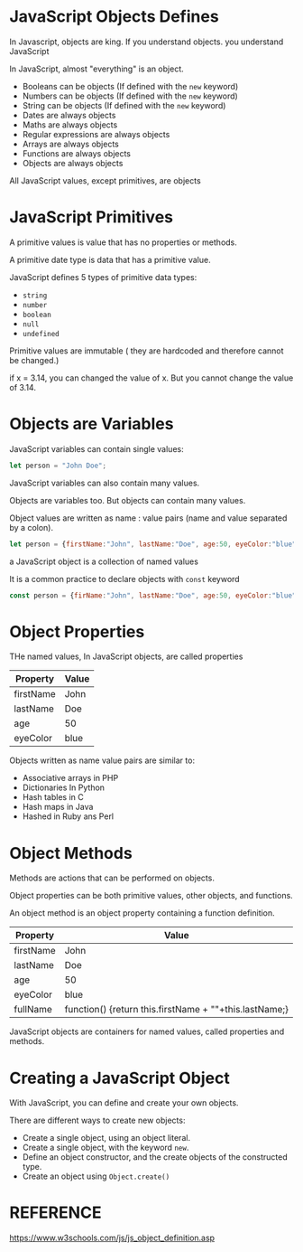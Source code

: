 # JavaScript Objects Defines

In Javascript, objects are king. If you understand objects. you understand JavaScript

In JavaScript, almost "everything" is an object.

- Booleans can be objects (If defined with the `new` keyword)
- Numbers can be objects (If defined with the `new` keyword)
- String can be objects (If defined with the `new` keyword)
- Dates are always objects
- Maths are always objects
- Regular expressions are always objects
- Arrays are always objects
- Functions are always objects
- Objects are always objects

All JavaScript values, except primitives, are objects

# JavaScript Primitives

A primitive values is value that has no properties or methods.

A primitive date type is data that has a primitive value.

JavaScript defines 5 types of primitive data types:
- `string`
- `number`
- `boolean`
- `null`
- `undefined`

Primitive values are immutable ( they are hardcoded and therefore cannot be changed.)

if x = 3.14, you can changed the value of x. But you cannot change the value of 3.14.

# Objects are Variables

JavaScript variables can contain single values:

``` javascript 
let person = "John Doe";
```

JavaScript variables can also contain many values.

Objects are variables too. But objects can contain many values.

Object values are written as name : value pairs (name and value separated by a colon).

``` javascript 
let person = {firstName:"John", lastName:"Doe", age:50, eyeColor:"blue"};
```

a JavaScript object is a collection of named values

It is a common practice to declare objects with `const` keyword

``` javascript
const person = {firName:"John", lastName:"Doe", age:50, eyeColor:"blue"};
```

# Object Properties

THe named values, In JavaScript objects, are called properties

| Property | Value
---|---
firstName | John
lastName | Doe
age | 50
eyeColor | blue

Objects written as name value pairs are similar to:
- Associative arrays in PHP
- Dictionaries In Python
- Hash tables in C
- Hash maps in Java
- Hashed in Ruby ans Perl


# Object Methods

Methods are actions that can be performed on objects.

Object properties can be both primitive values, other objects, and functions.

An object method is an object property containing a function definition.

Property | Value
--- | ---
firstName | John
lastName | Doe
age | 50
eyeColor | blue
fullName | function() {return this.firstName + ""+this.lastName;}

JavaScript objects are containers for named values, called properties and methods.

# Creating a JavaScript Object

With JavaScript, you can define and create your own objects.

There are different ways to create new objects:
- Create a single object, using an object literal.
- Create a single object, with the keyword `new`.
- Define an object constructor, and the create objects of the constructed type.
- Create an object using `Object.create()`






# REFERENCE
https://www.w3schools.com/js/js_object_definition.asp